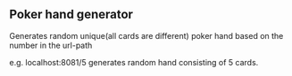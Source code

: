 ## Poker hand generator

Generates random unique(all cards are different) poker hand based on the number in the url-path

e.g. localhost:8081/5 generates random hand consisting of 5 cards.